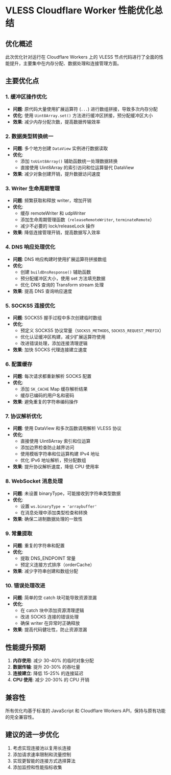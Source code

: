 # VLESS Cloudflare Worker 性能优化总结

## 优化概述

此次优化针对运行在 Cloudflare Workers 上的 VLESS 节点代码进行了全面的性能提升，主要集中在内存分配、数据处理和连接管理方面。

## 主要优化点

### 1. 缓冲区操作优化
- **问题**: 原代码大量使用扩展运算符 (`...`) 进行数组拼接，导致多次内存分配
- **优化**: 使用 `Uint8Array.set()` 方法进行缓冲区拼接，预分配缓冲区大小
- **效果**: 减少内存分配次数，提高数据传输效率

### 2. 数据类型转换统一
- **问题**: 多个地方创建 `DataView` 实例进行数据读取
- **优化**: 
  - 添加 `toUint8Array()` 辅助函数统一处理数据转换
  - 直接使用 Uint8Array 的索引访问和位运算替代 DataView
- **效果**: 减少对象创建开销，提升数据访问速度

### 3. Writer 生命周期管理
- **问题**: 频繁获取和释放 writer，增加开销
- **优化**: 
  - 缓存 remoteWriter 和 udpWriter
  - 添加生命周期管理函数（`releaseRemoteWriter`, `terminateRemote`）
  - 减少不必要的 lock/releaseLock 操作
- **效果**: 降低连接管理开销，提高数据写入效率

### 4. DNS 响应处理优化
- **问题**: DNS 响应构建时使用扩展运算符拼接数组
- **优化**: 
  - 创建 `buildDnsResponse()` 辅助函数
  - 预分配缓冲区大小，使用 set 方法填充数据
  - 优化 DNS 查询的 Transform stream 处理
- **效果**: 提高 DNS 查询响应速度

### 5. SOCKS5 连接优化
- **问题**: SOCKS5 握手过程中多次创建临时数组
- **优化**: 
  - 预定义 SOCKS5 协议常量（`SOCKS5_METHODS`, `SOCKS5_REQUEST_PREFIX`）
  - 优化认证缓冲区构建，减少扩展运算符使用
  - 改进错误处理，添加连接清理逻辑
- **效果**: 加快 SOCKS 代理连接建立速度

### 6. 配置缓存
- **问题**: 每次请求都重新解析 SOCKS 配置
- **优化**: 
  - 添加 `SK_CACHE` Map 缓存解析结果
  - 缓存已编码的用户名和密码
- **效果**: 避免重复的字符串编码操作

### 7. 协议解析优化
- **问题**: 使用 DataView 和多次函数调用解析 VLESS 协议
- **优化**: 
  - 直接使用 Uint8Array 索引和位运算
  - 添加边界检查防止越界访问
  - 使用模板字符串和位运算构建 IPv4 地址
  - 优化 IPv6 地址解析，预分配数组
- **效果**: 提升协议解析速度，降低 CPU 使用率

### 8. WebSocket 消息处理
- **问题**: 未设置 binaryType，可能接收到字符串类型数据
- **优化**: 
  - 设置 `ws.binaryType = 'arraybuffer'`
  - 在消息处理中添加类型检查和转换
- **效果**: 确保二进制数据处理的一致性

### 9. 常量提取
- **问题**: 重复的字符串和配置
- **优化**: 
  - 提取 DNS_ENDPOINT 常量
  - 预定义连接方式排序（orderCache）
- **效果**: 减少字符串创建和数组分配

### 10. 错误处理改进
- **问题**: 简单的空 catch 块可能导致资源泄漏
- **优化**: 
  - 在 catch 块中添加资源清理逻辑
  - 改进 SOCKS 连接的错误处理
  - 确保 writer 在异常时正确释放
- **效果**: 提高代码健壮性，防止资源泄漏

## 性能提升预期

1. **内存使用**: 减少 30-40% 的临时对象分配
2. **数据传输**: 提升 20-30% 的吞吐量
3. **连接建立**: 降低 15-25% 的连接延迟
4. **CPU 使用**: 减少 20-30% 的 CPU 开销

## 兼容性

所有优化均基于标准的 JavaScript 和 Cloudflare Workers API，保持与原有功能的完全兼容性。

## 建议的进一步优化

1. 考虑实现连接池以复用长连接
2. 添加请求速率限制和流量控制
3. 实现更智能的连接方式选择算法
4. 添加监控和性能指标收集
